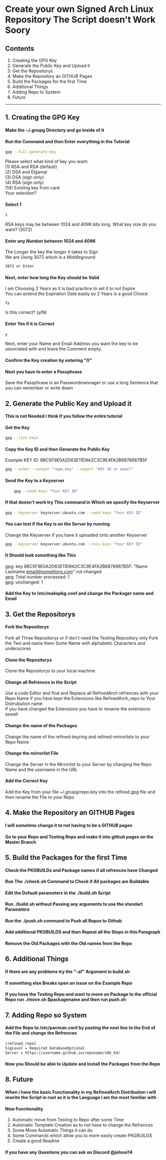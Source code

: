 # Create your own Signed Arch Linux Repository  The Script doesn't Work Soory

## Contents

1. Creating the GPG Key
2. Generate the Public Key and Upload it
3. Get the Repositorys
4. Make the Repository an GITHUB Pages
5. Build the Packages for the first Time
6. Additional Things
7. Adding Repo to System
8. Future

---

## 1. Creating the GPG Key

#### Make the ~/.gnupg Directory and go inside of it

#### Run the Command and then Enter everything in the Tutorial

```bash
gpg --full-generate-key
```

Please select what kind of key you want:  
(1) RSA and RSA (default)  
(2) DSA and Elgamal  
(3) DSA (sign only)  
(4) RSA (sign only)  
(14) Existing key from card  
Your selection?  

#### Select 1

```bash
1
```

RSA keys may be between 1024 and 4096 bits long. What key size do you want? (3072)

#### Enter any Number between 1024 and 4096

The Longer the key the longer it takes to Sign  
We are Using 3072 which is a Middleground

```bash
3072 or Enter
```

#### Next, enter how long the Key should be Valid

I am Choosing 2 Years as it is bad practice to set it to not Expire  
You can extend the Expiration Date easily so 2 Years is a good Choice

```bash
2y
```

Is this correct? (y/N)

#### Enter Yes if it is Correct

```bash
y
```

Next, enter your Name and Email Address you want the key to be associated with and leave the Comment empty.

#### Confirm the Key creation by entering "O"

#### Next you have to enter a Passphrase

Save the Passphrase  in an Passwordmannager or use a long Sentence that you can remember or write down

## 2. Generate the Public Key and Upload it

#### This is not Needed i think if you follow the entire tutorial

#### Get the Key

```bash
gpg --list-keys
```

#### Copy the Key ID and then Generate the Public Key

Example KEY ID: 8BC5F9E0A2D63E11D9A2C3C9E4FA2B6878987B5F

```bash
gpg --armor --output "repo.key" --export "KEY ID or email"
```

#### Send the Key to a Keyserver

```bash
    gpg --send-keys "Your KEY ID"
```

#### If that doesn't work try This command in Which we specify the Keyserver

```bash
gpg --keyserver keyserver.ubuntu.com --send-keys "Your KEY ID"
```

#### You can test if the Key is on the Server by running

Change the Keyserver if you have it uploaded onto another Keyserver

```bash
gpg --keyserver keyserver.ubuntu.com --recv-keys "Your KEY ID"
```

#### It Should look something like This

gpg: key 8BC5F9E0A2D63E11D9A2C3C9E4FA2B6878987B5F: “Name Lastname <email@something.com>” not changed  
gpg: Total number processed: 1  
gpg: unchanged: 1  

#### Add the Key to /etc/makepkg.conf and change the Packager name and Email

## 3. Get the Repositorys

#### Fork the Repositorys

Fork all Three Repositorys or if don't need the Testing Repository only Fork the Two and name them Some Name with alphabetic Characters and underscores

#### Clone the Repositorys

Clone the Repositorys to your local machine

#### Change all Refrences in the Script

Use a code Editor and find and Replace all RefinedArch refrences with your Repo Name if you have kept the Extensions like RefinedArch_repo to Your Distrubution name  
If you have changed the Extensions you have to rename the extensions aswell

#### Change the name of the Packages

Change the name of the refined-keyring and refined-mirrorlists to your Repo Name  

#### Change the mirrorlist File

Change the Server in the Mirrorlist to your Server by changing the Repo Name and the username in the URL

#### Add the Correct Key

Add the Key from your file ~/.gnupg/repo.key into the refined.gpg file and then rename the File to your Repo

## 4. Make the Repository an GITHUB Pages

#### I will sometime change it to not having to be a GITHUB pages

#### Go to your Repo and Testing Repo and make it into github pages on the Master Branch

## 5. Build the Packages for the first Time

#### Check the PKGBUILDs and Package names if all refrences have Changed

#### Run The ./check.sh Command to Check if All packages are Buildable

#### Edit the Default parameters in the ./build.sh Script

#### Run ./build.sh without Passing any arguments to use the standart Parameters

#### Run the ./push.sh command to Push all Repos to Github

#### Add additional PKGBUILDS and then Repeat all the Steps in this Paragraph

#### Remove the Old Packages with the Old names from the Repo

## 6. Additional Things

#### If there are any problems try the "-af" Argument in build.sh

#### If something else Breaks open an issue on the Example Repo

#### If you have the Testing Repo and want to move an Package to the official Repo run ./move.sh $packagename and then run push.sh

## 7. Adding Repo so System

#### Add the Repo to /etc/pacman.conf by pasting the next line to the End of the File and change the Refrences

```bash
[refined_repo]
SigLevel = Required DatabaseOptional
Server = https://username.github.io/reponame/x86_64/
```

#### Now you Should be able to Update and Install the Packages from the Repo

## 8. Future

#### When i have the basic Functionality in my RefinedArch Distribution i will rewrite the Script in rust as it is the Language i am the most familiar with

#### New Functionality

1. Automatic move from Testing to Repo after some Time
2. Automatic Template Creation as to not have to change the Refrences
3. Some Mose Automatic Things it can do
4. Some Commands which allow you to more easily create PKGBUILDS
5. Create a good Readme

#### If you have any Questions you can ask on Discord  @johnsi14
